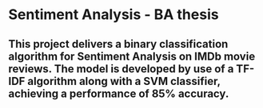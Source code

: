 # Sentiment Analysis - BA thesis
## This project delivers a binary classification algorithm for Sentiment Analysis on IMDb movie reviews. The model is developed by use of a TF-IDF algorithm along with a SVM classifier, achieving a performance of 85% accuracy. 
